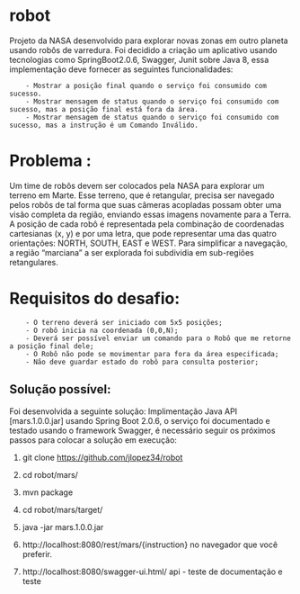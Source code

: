 # robot
Projeto da  NASA desenvolvido para explorar novas zonas em outro planeta usando robôs de varredura.
Foi decidido a criação um aplicativo usando tecnologias como SpringBoot2.0.6, Swagger, Junit sobre Java 8, essa implementação
deve fornecer as seguintes funcionalidades:
    
        - Mostrar a posição final quando o serviço foi consumido com sucesso.
        - Mostrar mensagem de status quando o serviço foi consumido com sucesso, mas a posição final está fora da área.
        - Mostrar mensagem de status quando o serviço foi consumido com sucesso, mas a instrução é um Comando Inválido.
 
# Problema :
Um time de robôs devem ser colocados pela NASA para explorar um terreno em Marte.
Esse terreno, que é retangular, precisa ser navegado pelos robôs de tal forma que suas
câmeras acopladas possam obter uma visão completa da região, enviando essas imagens
novamente para a Terra.
A posição de cada robô é representada pela combinação de coordenadas cartesianas (x, y)
e por uma letra, que pode representar uma das quatro orientações: NORTH, SOUTH, EAST
e WEST. Para simplificar a navegação, a região “marciana” a ser explorada foi subdividia
em sub-regiões retangulares.

# Requisitos do desafio:
        - O terreno deverá ser iniciado com 5x5 posições;
        - O robô inicia na coordenada (0,0,N);
        - Deverá ser possível enviar um comando para o Robô que me retorne a posição final dele;
        - O Robô não pode se movimentar para fora da área especificada;
        - Não deve guardar estado do robô para consulta posterior;

## Solução possível:

Foi desenvolvida a seguinte solução:
Implimentação Java API [mars.1.0.0.jar] usando Spring Boot 2.0.6, o serviço foi documentado e testado usando o framework
Swagger, é necessário seguir os próximos passos para colocar a solução em execução:

1. git clone https://github.com/jlopez34/robot

2. cd robot/mars/

3. mvn package

5. cd robot/mars/target/

6. java -jar mars.1.0.0.jar

7. http://localhost:8080/rest/mars/{instruction} no navegador que você preferir.

8. http://localhost:8080/swagger-ui.html/ api - teste de documentação e teste